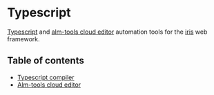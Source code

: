 # Typescript

[Typescript](http://www.typescriptlang.org/) and [alm-tools cloud editor](http://alm.tools/) automation tools for the [iris](https://github.com/radiantrfid/iris) web framework.


## Table of contents

* [Typescript compiler](_examples/typescript/main.go)
* [Alm-tools cloud editor](_examples/editor/main.go)